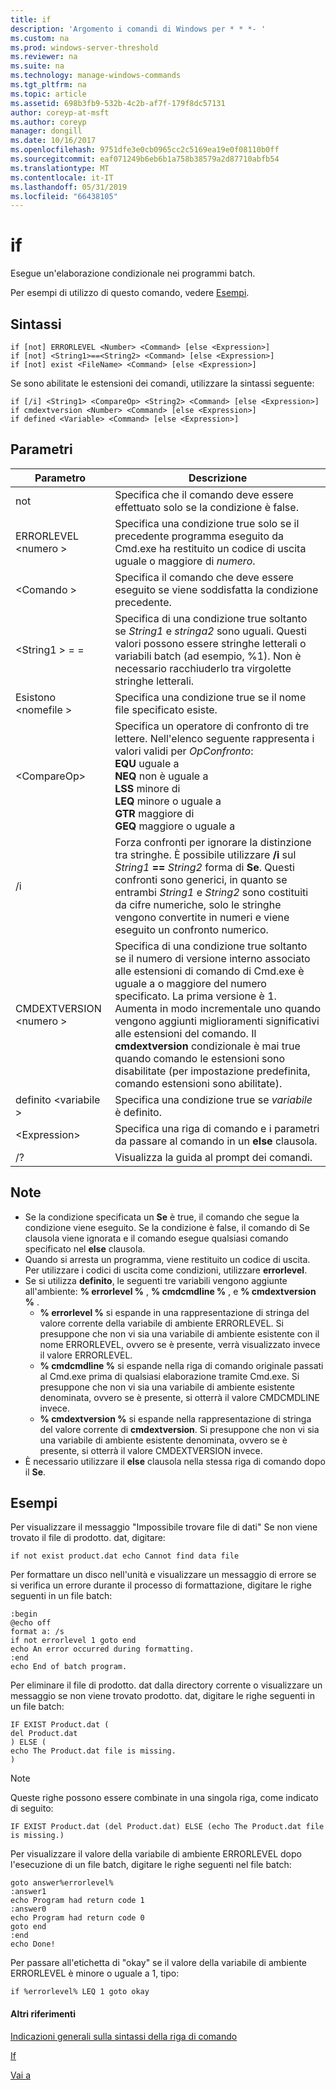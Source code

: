 ```yaml
---
title: if
description: 'Argomento i comandi di Windows per * * *- '
ms.custom: na
ms.prod: windows-server-threshold
ms.reviewer: na
ms.suite: na
ms.technology: manage-windows-commands
ms.tgt_pltfrm: na
ms.topic: article
ms.assetid: 698b3fb9-532b-4c2b-af7f-179f8dc57131
author: coreyp-at-msft
ms.author: coreyp
manager: dongill
ms.date: 10/16/2017
ms.openlocfilehash: 9751dfe3e0cb0965cc2c5169ea19e0f08110b0ff
ms.sourcegitcommit: eaf071249b6eb6b1a758b38579a2d87710abfb54
ms.translationtype: MT
ms.contentlocale: it-IT
ms.lasthandoff: 05/31/2019
ms.locfileid: "66438105"
---
```

# <a name="if"></a>if



Esegue un'elaborazione condizionale nei programmi batch.

Per esempi di utilizzo di questo comando, vedere [Esempi](#BKMK_examples).

## <a name="syntax"></a>Sintassi

```
if [not] ERRORLEVEL <Number> <Command> [else <Expression>]
if [not] <String1>==<String2> <Command> [else <Expression>]
if [not] exist <FileName> <Command> [else <Expression>]
```
Se sono abilitate le estensioni dei comandi, utilizzare la sintassi seguente:
```
if [/i] <String1> <CompareOp> <String2> <Command> [else <Expression>]
if cmdextversion <Number> <Command> [else <Expression>]
if defined <Variable> <Command> [else <Expression>]
```

## <a name="parameters"></a>Parametri

|        Parametro        |                                                                                                                                                                                                                Descrizione                                                                                                                                                                                                                 |
|-------------------------|--------------------------------------------------------------------------------------------------------------------------------------------------------------------------------------------------------------------------------------------------------------------------------------------------------------------------------------------------------------------------------------------------------------------------------------------|
|           not           |                                                                                                                                                                              Specifica che il comando deve essere effettuato solo se la condizione è false.                                                                                                                                                                              |
|  ERRORLEVEL \<numero >   |                                                                                                                                                      Specifica una condizione true solo se il precedente programma eseguito da Cmd.exe ha restituito un codice di uscita uguale o maggiore di *numero*.                                                                                                                                                       |
|       \<Comando >        |                                                                                                                                                                            Specifica il comando che deve essere eseguito se viene soddisfatta la condizione precedente.                                                                                                                                                                             |
|  \<String1 > = =<String2>  |                                                                                                             Specifica di una condizione true soltanto se *String1* e *stringa2* sono uguali. Questi valori possono essere stringhe letterali o variabili batch (ad esempio, %1). Non è necessario racchiuderlo tra virgolette stringhe letterali.                                                                                                              |
|    Esistono \<nomefile >    |                                                                                                                                                                                       Specifica una condizione true se il nome file specificato esiste.                                                                                                                                                                                        |
|      \<CompareOp>       |                                                                               Specifica un operatore di confronto di tre lettere. Nell'elenco seguente rappresenta i valori validi per *OpConfronto*:</br>**EQU** uguale a</br>**NEQ** non è uguale a</br>**LSS** minore di</br>**LEQ** minore o uguale a</br>**GTR** maggiore di</br>**GEQ** maggiore o uguale a                                                                                |
|           /i            |                                                            Forza confronti per ignorare la distinzione tra stringhe.  È possibile utilizzare **/i** sul <em>String1</em> **==** <em>String2</em> forma di **Se**. Questi confronti sono generici, in quanto se entrambi *String1* e *String2* sono costituiti da cifre numeriche, solo le stringhe vengono convertite in numeri e viene eseguito un confronto numerico.                                                            |
| CMDEXTVERSION \<numero > | Specifica di una condizione true soltanto se il numero di versione interno associato alle estensioni di comando di Cmd.exe è uguale a o maggiore del numero specificato. La prima versione è 1. Aumenta in modo incrementale uno quando vengono aggiunti miglioramenti significativi alle estensioni del comando. Il **cmdextversion** condizionale è mai true quando comando le estensioni sono disabilitate (per impostazione predefinita, comando estensioni sono abilitate). |
|   definito \<variabile >   |                                                                                                                                                                                            Specifica una condizione true se *variabile* è definito.                                                                                                                                                                                            |
|      \<Expression>      |                                                                                                                                                                   Specifica una riga di comando e i parametri da passare al comando in un **else** clausola.                                                                                                                                                                   |
|           /?            |                                                                                                                                                                                                    Visualizza la guida al prompt dei comandi.                                                                                                                                                                                                    |

## <a name="remarks"></a>Note

-   Se la condizione specificata un **Se** è true, il comando che segue la condizione viene eseguito. Se la condizione è false, il comando di Se clausola viene ignorata e il comando esegue qualsiasi comando specificato nel **else** clausola.
-   Quando si arresta un programma, viene restituito un codice di uscita. Per utilizzare i codici di uscita come condizioni, utilizzare **errorlevel**.
-   Se si utilizza **definito**, le seguenti tre variabili vengono aggiunte all'ambiente: **% errorlevel %** , **% cmdcmdline %** , e **% cmdextversion %** .  
    -   **% errorlevel %** si espande in una rappresentazione di stringa del valore corrente della variabile di ambiente ERRORLEVEL. Si presuppone che non vi sia una variabile di ambiente esistente con il nome ERRORLEVEL, ovvero se è presente, verrà visualizzato invece il valore ERRORLEVEL.
    -   **% cmdcmdline %** si espande nella riga di comando originale passati al Cmd.exe prima di qualsiasi elaborazione tramite Cmd.exe. Si presuppone che non vi sia una variabile di ambiente esistente denominata, ovvero se è presente, si otterrà il valore CMDCMDLINE invece.
    -   **% cmdextversion %** si espande nella rappresentazione di stringa del valore corrente di **cmdextversion**. Si presuppone che non vi sia una variabile di ambiente esistente denominata, ovvero se è presente, si otterrà il valore CMDEXTVERSION invece.
-   È necessario utilizzare il **else** clausola nella stessa riga di comando dopo il **Se**.

## <a name="BKMK_examples"></a>Esempi

Per visualizzare il messaggio "Impossibile trovare file di dati" Se non viene trovato il file di prodotto. dat, digitare:
```
if not exist product.dat echo Cannot find data file 
```
Per formattare un disco nell'unità e visualizzare un messaggio di errore se si verifica un errore durante il processo di formattazione, digitare le righe seguenti in un file batch:
```
:begin
@echo off
format a: /s
if not errorlevel 1 goto end
echo An error occurred during formatting.
:end
echo End of batch program.
```
Per eliminare il file di prodotto. dat dalla directory corrente o visualizzare un messaggio se non viene trovato prodotto. dat, digitare le righe seguenti in un file batch:
```
IF EXIST Product.dat (
del Product.dat
) ELSE (
echo The Product.dat file is missing.
)
```

> [!NOTE]
> Queste righe possono essere combinate in una singola riga, come indicato di seguito:
> ```
> IF EXIST Product.dat (del Product.dat) ELSE (echo The Product.dat file is missing.)
> ```
> Per visualizzare il valore della variabile di ambiente ERRORLEVEL dopo l'esecuzione di un file batch, digitare le righe seguenti nel file batch:
> ```
> goto answer%errorlevel%
> :answer1
> echo Program had return code 1
> :answer0
> echo Program had return code 0
> goto end
> :end
> echo Done! 
> ```
> Per passare all'etichetta di "okay" se il valore della variabile di ambiente ERRORLEVEL è minore o uguale a 1, tipo:
> ```
> if %errorlevel% LEQ 1 goto okay
> ```

#### <a name="additional-references"></a>Altri riferimenti

[Indicazioni generali sulla sintassi della riga di comando](command-line-syntax-key.md)

[If](if.md)

[Vai a](goto.md)